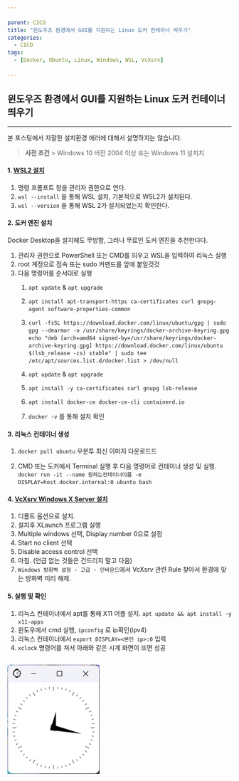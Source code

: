```yaml
---

parent: CICD
title: "윈도우즈 환경에서 GUI를 지원하는 Linux 도커 컨테이너 띄우기"
categories:
  - CICD
tags:
  - [Docker, Ubuntu, Linux, Windows, WSL, VcXsrv]

---
```


## 윈도우즈 환경에서 GUI를 지원하는 Linux 도커 컨테이너 띄우기

---
본 포스팅에서 자잘한 설치환경 에러에 대해서 설명하지는 않습니다.

> **사전 조건** > Windows 10 버전 2004 이상 또는 Windows 11 설치치


#### 1. [WSL2 설치](https://learn.microsoft.com/ko-kr/windows/wsl/install)

1. 명령 프롬프트 창을 관리자 권한으로 연다.
2. `wsl --install` 을 통해 WSL 설치, 기본적으로 WSL2가 설치된다.
3. `wsl --version` 을 통해 WSL 2가 설치되었는지 확인한다.

#### 2. 도커 엔진 설치

Docker Desktop을 설치해도 무방함, 그러나 무료인 도커 엔진을 추천한다다.

1. 관리자 권한으로 PowerShell 또는 CMD를 띄우고 WSL을 입력하여 리눅스 실행
2. root 계정으로 접속 또는 sudo 커맨드를 앞에 붙일것것
3. 다음 명령어를 순서대로 실행
    1. `apt update` & `apt upgrade `

    2. `apt install apt-transport-https ca-certificates curl gnupg-agent software-properties-common`
    
    3. `curl -fsSL https://download.docker.com/linux/ubuntu/gpg | sudo gpg --dearmor -o /usr/share/keyrings/docker-archive-keyring.gpg
    echo "deb [arch=amd64 signed-by=/usr/share/keyrings/docker-archive-keyring.gpg] https://download.docker.com/linux/ubuntu $(lsb_release -cs) stable" | sudo tee /etc/apt/sources.list.d/docker.list > /dev/null`

    4. `apt update` & `apt upgrade`

    5. `apt install -y ca-certificates curl gnupg lsb-release`
    
    6. `apt install docker-ce docker-ce-cli containerd.io`

    7. `docker -v` 를 통해 설치 확인


#### 3. 리눅스 컨테이너 생성
1. `docker pull ubuntu` 우분투 최신 이미지 다운로드드

2. CMD 또는 도커에서 Terminal 실행 후 다음 명령어로 컨테이너 생성 및 실행. `docker run -it --name 원하는컨테이너이름 -e DISPLAY=host.docker.internal:0 ubuntu bash`

#### 4. [VcXsrv Windows X Server 설치](https://sourceforge.net/projects/vcxsrv/)
1. 디폴트 옵션으로 설치.
2. 설치후 XLaunch 프로그램 실행
3. Multiple windows 선택, Display number 0으로 설정
4. Start no client 선택
5. Disable access control 선택
6. 마침. (언급 없는 것들은 건드리지 말고 다음)
7. `Windows 방화벽 설정 - 고급 - 인바운드`에서 VcXsrv 관련 Rule 찾아서 환경에 맞는 방화벽 미리 해제.

#### 5. 실행 및 확인

1. 리눅스 컨테이너에서 apt를 통해 X11 어플 설치. `apt update && apt install -y x11-apps`
2. 윈도우에서 cmd 실행, `ipconfig` 로 ip확인(ipv4)
3. 리눅스 컨테이너에서 `export DISPLAY=<본인 ip>:0` 입력   
4. `xclock` 명령어를 쳐서 아래와 같은 시계 화면이 뜨면 성공 

![](/assets/img/xclock_capture.png)
---

  

